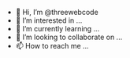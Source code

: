 - 👋 Hi, I’m @threewebcode
- 👀 I’m interested in ...
- 🌱 I’m currently learning ...
- 💞️ I’m looking to collaborate on ...
- 📫 How to reach me ...

<!---
threewebcode/threewebcode is a ✨ special ✨ repository because its `README.md` (this file) appears on your GitHub profile.
You can click the Preview link to take a look at your changes.
--->

